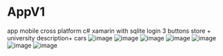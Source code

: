 # AppV1
app mobile cross platform c# xamarin with sqlite
login
3 buttons store + university description+ cars
![image](https://user-images.githubusercontent.com/97849827/149674155-14b1b122-4940-4a62-aeea-240f3a3f8075.png)
![image](https://user-images.githubusercontent.com/97849827/149674164-dbeb4023-87d2-4ef5-846b-aeba2c6b9ae9.png)
![image](https://user-images.githubusercontent.com/97849827/149674180-108f7478-f1c1-457a-add2-17c5402a2328.png)
![image](https://user-images.githubusercontent.com/97849827/149674185-1f199852-bd0a-4e14-919a-6199f6d799c3.png)
![image](https://user-images.githubusercontent.com/97849827/149674203-197bbe63-046e-49dd-a4de-af116acc6714.png)
![image](https://user-images.githubusercontent.com/97849827/149674219-34c7e96a-ea2a-4512-8f74-b4c6e8da34c7.png)
![image](https://user-images.githubusercontent.com/97849827/149674240-5da0f0a5-f473-451f-9823-286e40d76921.png)




